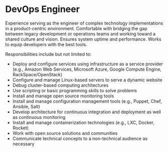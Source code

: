 # DevOps Engineer

Experience serving as the engineer of complex technology implementations in a product-centric environment. Comfortable with bridging the gap between legacy development or operations teams and working toward a shared culture and vision. Ensures system uptime and performance. Works to equip developers with the best tools.

Responsibilities include but not limited to:
- Deploy and configure services using infrastructure as a service provider (e.g., Amazon Web Services, Microsoft Azure, Google Compute Engine, RackSpace/OpenStack)
- Configure and manage Linux-based servers to serve a dynamic website
- Debug cluster-based computing architectures
- Use scripting or basic programming skills to solve problems
- Install and manage open source monitoring tools
- Install and manage configuration management tools (e.g., Puppet, Chef, Ansible, Salt)
- Develop architecture for continuous integration and deployment as well as continuous monitoring
- Install and manage containerization technologies (e.g., LXC, Docker, Rocket)
- Work with open source solutions and communities
- Communicate technical concepts to a non-technical audience as necessary
